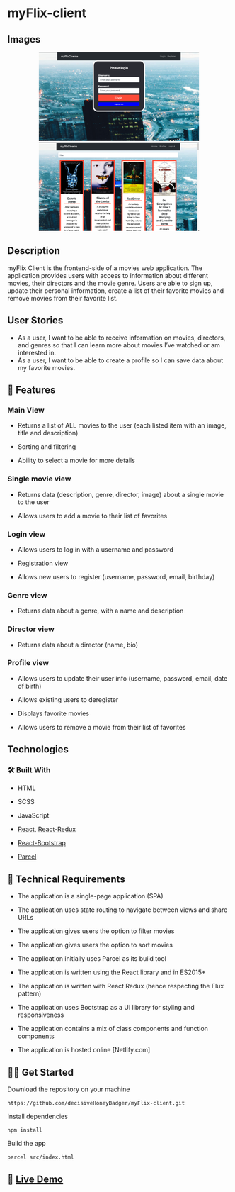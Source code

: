 # myFlix-client

## Images

<p align="center">
  <img height="200" src="/src/my-flix-client.png">
  <img height="200" src="src/my-flix-client-2.png">
</p>

## Description

myFlix Client is the frontend-side of a movies web application. The application provides users with access to information about different movies, their directors and the movie genre. Users are able to sign up, update their personal information, create a list of their favorite movies and remove movies from their favorite list.

## User Stories

- As a user, I want to be able to receive information on movies, directors, and genres so that I
  can learn more about movies I’ve watched or am interested in.
- As a user, I want to be able to create a profile so I can save data about my favorite movies.

## :key: Features

### Main View

- Returns a list of ALL movies to the user (each listed item with an image, title and description)

- Sorting and filtering

- Ability to select a movie for more details

### Single movie view

- Returns data (description, genre, director, image) about a single movie to the user

- Allows users to add a movie to their list of favorites

### Login view

- Allows users to log in with a username and password

- Registration view

- Allows new users to register (username, password, email, birthday)

### Genre view

- Returns data about a genre, with a name and description

### Director view

- Returns data about a director (name, bio)

### Profile view

- Allows users to update their user info (username, password, email, date of birth)

- Allows existing users to deregister

- Displays favorite movies

- Allows users to remove a movie from their list of favorites

## Technologies

### :hammer_and_wrench: Built With

- HTML

- SCSS

- JavaScript

- [React](https://reactjs.org/), [React-Redux](https://react-redux.js.org/)

- [React-Bootstrap](https://react-bootstrap.github.io/)

- [Parcel](https://parceljs.org/)

## :page_with_curl: Technical Requirements

- The application is a single-page application (SPA)

- The application uses state routing to navigate between views and share URLs

- The application gives users the option to filter movies

- The application gives users the option to sort movies

- The application initially uses Parcel as its build tool

- The application is written using the React library and in ES2015+

- The application is written with React Redux (hence respecting the Flux pattern)

- The application uses Bootstrap as a UI library for styling and responsiveness

- The application contains a mix of class components and function components

- The application is hosted online [Netlify.com]

## :man_technologist: Get Started

Download the repository on your machine

```
https://github.com/decisiveHoneyBadger/myFlix-client.git
```

Install dependencies

```
npm install
```

Build the app

```
parcel src/index.html
```

## :rocket: <a href="https://myflix-cinema.netlify.app">Live Demo</a>
